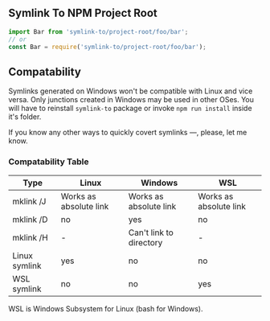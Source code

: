 ## Symlink To NPM Project Root

```js
import Bar from 'symlink-to/project-root/foo/bar';
// or
const Bar = require('symlink-to/project-root/foo/bar');

```

## Compatability

Symlinks generated on Windows won't be compatible with Linux and vice versa.
Only junctions created in Windows may be used in other OSes.
You will have to reinstall `symlink-to` package or invoke `npm run install`
inside it's folder.

If you know any other ways to quickly covert symlinks —, please, let me know.

### Compatability Table

Type            | Linux                  | Windows                 | WSL
----------------|------------------------|-------------------------|------------------------
mklink /J       | Works as absolute link | Works as absolute link  | Works as absolute link
mklink /D       | no                     | yes                     | no
mklink /H       | -                      | Can't link to directory | -
Linux symlink   | yes                    | no                      | no
WSL symlink     | no                     | no                      | yes

WSL is Windows Subsystem for Linux (bash for Windows).
